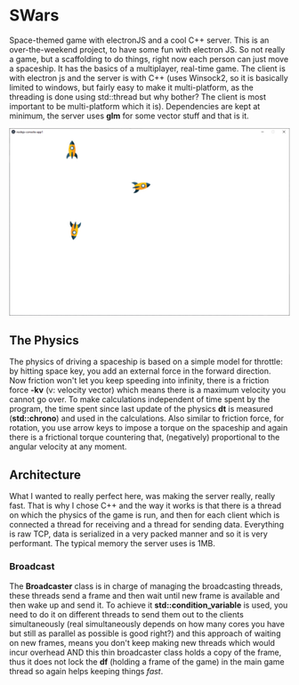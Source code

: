 # SWars
Space-themed game with electronJS and a cool C++ server. This is an over-the-weekend project, to have some fun with electron JS. So not really a game, but a scaffolding to do things, right now each person can just move a spaceship. It has the basics of a multiplayer, real-time game. The client is with electron js and the server is with C++ (uses Winsock2, so it is basically limited to windows, but fairly easy to make it multi-platform, as the threading is done using std::thread but why bother? The client is most important to be multi-platform which it is). Dependencies are kept at minimum, the server uses **glm** for some vector stuff and that is it.

![alt text](https://raw.githubusercontent.com/ImanHosseini/SWars/master/scrnshot.PNG)

## The Physics
The physics of driving a spaceship is based on a simple model for throttle: by hitting space key, you add an external force in the forward direction. Now friction won't let you keep speeding into infinity, there is a friction force **-kv** (v: velocity vector) which means there is a maximum velocity you cannot go over. To make calculations independent of time spent by the program, the time spent since last update of the physics **dt** is measured (**std::chrono**) and used in the calculations. Also similar to friction force, for rotation, you use arrow keys to impose a torque on the spaceship and again there is a frictional torque countering that, (negatively) proportional to the angular velocity at any moment. 

## Architecture
What I wanted to really perfect here, was making the server really, really fast. That is why I chose C++ and the way it works is that there is a thread on which the physics of the game is run, and then for each client which is connected a thread for receiving and a thread for sending data. Everything is raw TCP, data is serialized in a very packed manner and so it is very performant. The typical memory the server uses is 1MB. 
 ### Broadcast
The **Broadcaster** class is in charge of managing the broadcasting threads, these threads send a frame and then wait until new frame is available and then wake up and send it. To achieve it **std::condition_variable** is used, you need to do it on different threads to send them out to the clients simultaneously (real simultaneously depends on how many cores you have but still as parallel as possible is good right?) and this approach of waiting on new frames, means you don't keep making new threads which would incur overhead AND this thin broadcaster class holds a copy of the frame, thus it does not lock the **df** (holding a frame of the game) in the main game thread so again helps keeping things _fast_. 
